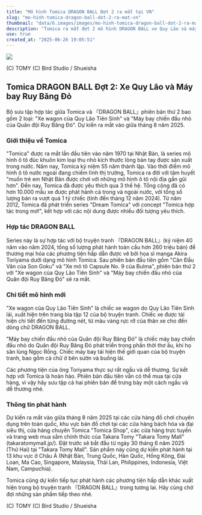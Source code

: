 ```yaml
---
title: "Mô hình Tomica DRAGON BALL Đợt 2 ra mắt tại VN"
slug: "mo-hinh-tomica-dragon-ball-dot-2-ra-mat-vn"
thumbnail: "data/6.images/images/mo-hinh-tomica-dragon-ball-dot-2-ra-mat-vn.webp"
description: "Tomica ra mắt đợt 2 mô hình DRAGON BALL xe Quy Lão và máy bay Ruy Băng Đỏ. Dự kiến phát hành tại Việt Nam."
use: true
created_at: "2025-06-26 19:05:51"
---
```


![](/images/20250626-00063729-animage-000-1-view.webp)

(C) TOMY (C) Bird Studio / Shueisha

## Tomica DRAGON BALL Đợt 2: Xe Quy Lão và Máy bay Ruy Băng Đỏ

Bộ sưu tập hợp tác giữa Tomica và 『DRAGON BALL』phiên bản thứ 2 bao gồm 2 loại: "Xe wagon của Quy Lão Tiên Sinh" và "Máy bay chiến đấu nhỏ của Quân đội Ruy Băng Đỏ". Dự kiến ra mắt vào giữa tháng 8 năm 2025.

### Giới thiệu về Tomica

"Tomica" được ra mắt lần đầu tiên vào năm 1970 tại Nhật Bản, là series mô hình ô tô đúc khuôn kim loại thu nhỏ kích thước lòng bàn tay được sản xuất trong nước. Năm nay, Tomica kỷ niệm 55 năm thành lập. Vào thời điểm mô hình ô tô nước ngoài đang chiếm lĩnh thị trường, Tomica ra đời với tâm huyết "muốn trẻ em Nhật Bản được chơi với những mô hình ô tô nội địa gần gũi hơn". Đến nay, Tomica đã được yêu thích qua 3 thế hệ. Tổng cộng đã có hơn 10.000 mẫu xe được phát hành cả trong và ngoài nước, với tổng số lượng bán ra vượt quá 1 tỷ chiếc (tính đến tháng 12 năm 2024). Từ năm 2012, Tomica đã phát triển series "Dream Tomica" với concept "Tomica hợp tác trong mơ!", kết hợp với các nội dung được nhiều đối tượng yêu thích.

### Hợp tác DRAGON BALL

Series này là sự hợp tác với bộ truyện tranh 『DRAGON BALL』(kỷ niệm 40 năm vào năm 2024, tổng số lượng phát hành toàn cầu hơn 260 triệu bản) để thương mại hóa các phương tiện hấp dẫn được vẽ bởi họa sĩ manga Akira Toriyama dưới dạng mô hình Tomica. Sau phiên bản đầu tiên gồm "Cân Đẩu Vân của Son Goku" và "Xe mô tô Capsule No. 9 của Bulma", phiên bản thứ 2 với "Xe wagon của Quy Lão Tiên Sinh" và "Máy bay chiến đấu nhỏ của Quân đội Ruy Băng Đỏ" sẽ ra mắt.

### Chi tiết mô hình mới

"Xe wagon của Quy Lão Tiên Sinh" là chiếc xe wagon do Quy Lão Tiên Sinh lái, xuất hiện trên trang bìa tập 12 của bộ truyện tranh. Chiếc xe được tái hiện chi tiết đến từng đường nét, từ màu vàng rực rỡ của thân xe cho đến dòng chữ DRAGON BALL.

"Máy bay chiến đấu nhỏ của Quân đội Ruy Băng Đỏ" là chiếc máy bay chiến đấu nhỏ do Quân đội Ruy Băng Đỏ phát triển trong phần thời thơ ấu, khi họ săn lùng Ngọc Rồng. Chiếc máy bay tái hiện thế giới quan của bộ truyện tranh, bao gồm cả chữ ở bên sườn và buồng lái.

Các phương tiện của ông Toriyama thực sự rất ngầu và dễ thương. Sự kết hợp với Tomica là hoàn hảo. Phiên bản đầu tiên vẫn có thể mua tại cửa hàng, vì vậy hãy sưu tập cả hai phiên bản để trưng bày một cách ngầu và dễ thương nhé.

### Thông tin phát hành

Dự kiến ra mắt vào giữa tháng 8 năm 2025 tại các cửa hàng đồ chơi chuyên dụng trên toàn quốc, khu vực bán đồ chơi tại các cửa hàng bách hóa và đại siêu thị, cửa hàng chuyên Tomica "Tomica Shop", các cửa hàng trực tuyến và trang web mua sắm chính thức của Takara Tomy "Takara Tomy Mall" (takaratomymall.jp/). Đặt trước sẽ bắt đầu từ ngày 30 tháng 6 năm 2025 (Thứ Hai) tại "Takara Tomy Mall". Sản phẩm này cũng dự kiến phát hành tại 13 khu vực ở Châu Á (Nhật Bản, Trung Quốc, Hàn Quốc, Hồng Kông, Đài Loan, Ma Cao, Singapore, Malaysia, Thái Lan, Philippines, Indonesia, Việt Nam, Campuchia).

Tomica cũng dự kiến tiếp tục phát hành các phương tiện hấp dẫn khác xuất hiện trong bộ truyện tranh 『DRAGON BALL』trong tương lai. Hãy cùng chờ đợi những sản phẩm tiếp theo nhé.

(C) TOMY (C) Bird Studio / Shueisha
